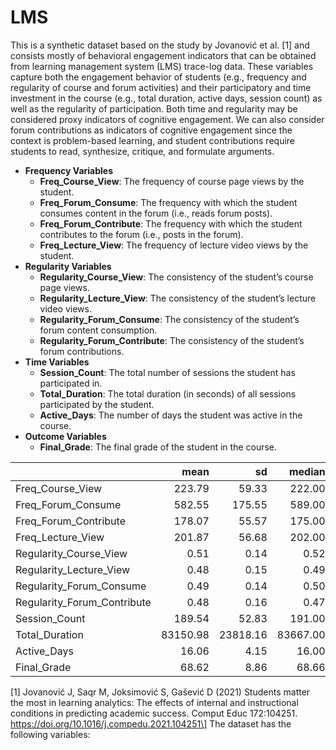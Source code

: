 # LMS

This is a synthetic dataset based on the study by Jovanović et al. [1]
and consists mostly of behavioral engagement indicators that can be
obtained from learning management system (LMS) trace-log data. These
variables capture both the engagement behavior of students (e.g.,
frequency and regularity of course and forum activities) and their
participatory and time investment in the course (e.g., total duration,
active days, session count) as well as the regularity of participation.
Both time and regularity may be considered proxy indicators of cognitive
engagement. We can also consider forum contributions as indicators of
cognitive engagement since the context is problem-based learning, and
student contributions require students to read, synthesize, critique,
and formulate arguments.

-   **Frequency Variables**
    -   **Freq_Course_View**: The frequency of course page views by the
        student.
    -   **Freq_Forum_Consume**: The frequency with which the student
        consumes content in the forum (i.e., reads forum posts).
    -   **Freq_Forum_Contribute**: The frequency with which the student
        contributes to the forum (i.e., posts in the forum).
    -   **Freq_Lecture_View**: The frequency of lecture video views by
        the student.
-   **Regularity Variables**
    -   **Regularity_Course_View**: The consistency of the student’s
        course page views.
    -   **Regularity_Lecture_View**: The consistency of the student’s
        lecture video views.
    -   **Regularity_Forum_Consume**: The consistency of the student’s
        forum content consumption.
    -   **Regularity_Forum_Contribute**: The consistency of the
        student’s forum contributions.
-   **Time Variables**
    -   **Session_Count**: The total number of sessions the student has
        participated in.
    -   **Total_Duration**: The total duration (in seconds) of all
        sessions participated by the student.
    -   **Active_Days**: The number of days the student was active in
        the course.
-   **Outcome Variables**
    -   **Final_Grade**: The final grade of the student in the course.

|                             |     mean |       sd |   median |      min |       max |
|:-------------------------|--------:|--------:|--------:|--------:|---------:|
| Freq_Course_View            |   223.79 |    59.33 |   222.00 |    51.00 |    356.00 |
| Freq_Forum_Consume          |   582.55 |   175.55 |   589.00 |    84.00 |    991.00 |
| Freq_Forum_Contribute       |   178.07 |    55.57 |   175.00 |    17.00 |    347.00 |
| Freq_Lecture_View           |   201.87 |    56.68 |   202.00 |    32.00 |    346.00 |
| Regularity_Course_View      |     0.51 |     0.14 |     0.52 |     0.15 |      0.90 |
| Regularity_Lecture_View     |     0.48 |     0.15 |     0.49 |     0.07 |      0.80 |
| Regularity_Forum_Consume    |     0.49 |     0.14 |     0.50 |     0.13 |      0.95 |
| Regularity_Forum_Contribute |     0.48 |     0.16 |     0.47 |     0.03 |      0.90 |
| Session_Count               |   189.54 |    52.83 |   191.00 |    53.00 |    306.00 |
| Total_Duration              | 83150.98 | 23818.16 | 83667.00 | 25055.00 | 147827.00 |
| Active_Days                 |    16.06 |     4.15 |    16.00 |     5.00 |     31.00 |
| Final_Grade                 |    68.62 |     8.86 |    68.66 |    44.73 |     90.89 |

[1] Jovanović J, Saqr M, Joksimović S, Gašević D (2021) Students matter
the most in learning analytics: The effects of internal and
instructional conditions in predicting academic success. Comput Educ
172:104251. https://doi.org/10.1016/j.compedu.2021.104251\] The dataset
has the following variables:
